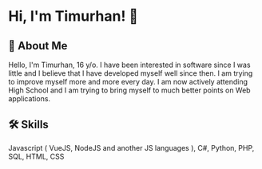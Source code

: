 
# Hi, I'm Timurhan! 👋


## 🚀 About Me
Hello, I'm Timurhan, 16 y/o. I have been interested in software since I was little and I believe that I have developed myself well since then. I am trying to improve myself more and more every day. I am now actively attending High School and I am trying to bring myself to much better points on Web applications.
## 🛠 Skills
Javascript ( VueJS, NodeJS and another JS languages ), C#, Python, PHP, SQL, HTML, CSS

